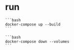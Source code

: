 # run

    ```bash
    docker-compose up --build
    ```

    ```bash
    docker-compose down --volumes
    ```
